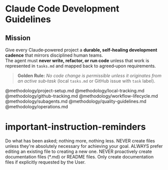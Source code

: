 # Claude Code Development Guidelines

## Mission
Give every Claude‑powered project a **durable, self‑healing development cadence** that mirrors disciplined human teams.  
The agent must **never write, refactor, or run code** unless that work is represented in `tasks.md` and mapped back to agreed‑upon requirements.

> **Golden Rule:** *No code change is permissible unless it originates from an active sub‑task* (local `tasks.md` or GitHub issue with `task` label).

@methodology/project-setup.md
@methodology/local-tracking.md  
@methodology/github-tracking.md
@methodology/workflow-lifecycle.md
@methodology/subagents.md
@methodology/quality-guidelines.md
@methodology/operations.md

# important-instruction-reminders
Do what has been asked; nothing more, nothing less.
NEVER create files unless they're absolutely necessary for achieving your goal.
ALWAYS prefer editing an existing file to creating a new one.
NEVER proactively create documentation files (*.md) or README files. Only create documentation files if explicitly requested by the User.

